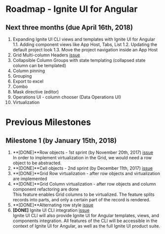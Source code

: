 # Roadmap - Ignite UI for Angular

## Next three months (due April 16th, 2018)

1. Expanding Ignite UI CLI views and templates with Ignite UI for Angular
1.1. Adding component views like App Host, Tabs, List
1.2. Updating the default project look
1.3. Move the project navigation inside an App Host
2. Grid Multi-column Headers [issue](https://github.com/IgniteUI/igniteui-angular/issues/488)
3. Collapsible Column Groups with state templating (collapsed state column can be templated)
4. Column pinning
5. Grouping
6. Export to excel
7. Combo
8. Mask directive (editor)
9. Operations UI - column chooser (Data Operations UI)          
10. Virtualization
  

# Previous Milestones

## Milestone 1 (by January 15th, 2018)
1. **[DONE]**Row objects - 1st sprint (by November 20th, 2017) [issue](https://github.com/IgniteUI/igniteui-angular/issues/479)  
	In order to implement virtualization in the Grid, we would need a row object to be abstracted. 
2. **[DONE]**Cell objects - 2nd sprint (by December 11th, 2017) [issue](https://github.com/IgniteUI/igniteui-angular/issues/480)  
3. **[DONE]**Grid Row virtualization - after row objects and virtualization are implemented
4. **[DONE]**Grid Column virtualization - after row objects and column component refactoring are done  
	This feature enables Grid columns to be virtualized. The feature splits records into parts, and only a certain part of the record is rendered.
5. **[DONE]**Alternating row style  [issue](https://github.com/IgniteUI/igniteui-angular/issues/489)
6. **[DONE]** Ignite UI CLI integration [issue](https://github.com/IgniteUI/ignite-ui-cli/issues/53)  
    Ignite UI CLI will also provide Ignite UI for Angular templates, views, and components integration. All features of the CLI will be accessible in the context of Ignite UI for Angular, as well as the full Ignite UI product suite.
